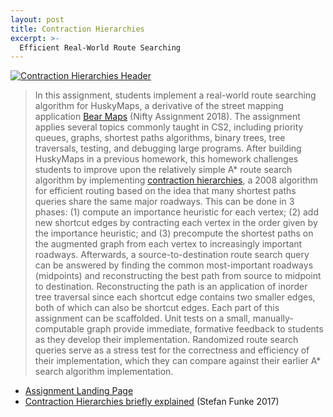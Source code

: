 ```yaml
---
layout: post
title: Contraction Hierarchies
excerpt: >-
  Efficient Real-World Route Searching
---
```


[![Contraction Hierarchies Header](/contraction-hierarchies/header.png)](/contraction-hierarchies/)

> In this assignment, students implement a real-world route searching algorithm for HuskyMaps, a derivative of the street mapping application [Bear Maps][] (Nifty Assignment 2018). The assignment applies several topics commonly taught in CS2, including priority queues, graphs, shortest paths algorithms, binary trees, tree traversals, testing, and debugging large programs. After building HuskyMaps in a previous homework, this homework challenges students to improve upon the relatively simple A\* route search algorithm by implementing [contraction hierarchies][], a 2008 algorithm for efficient routing based on the idea that many shortest paths queries share the same major roadways. This can be done in 3 phases: (1) compute an importance heuristic for each vertex; (2) add new shortcut edges by contracting each vertex in the order given by the importance heuristic; and (3) precompute the shortest paths on the augmented graph from each vertex to increasingly important roadways. Afterwards, a source-to-destination route search query can be answered by finding the common most-important roadways (midpoints) and reconstructing the best path from source to midpoint to destination. Reconstructing the path is an application of inorder tree traversal since each shortcut edge contains two smaller edges, both of which can also be shortcut edges. Each part of this assignment can be scaffolded. Unit tests on a small, manually-computable graph provide immediate, formative feedback to students as they develop their implementation. Randomized route search queries serve as a stress test for the correctness and efficiency of their implementation, which they can compare against their earlier A\* search algorithm implementation.

[Bear Maps]: http://nifty.stanford.edu/2018/hug-bear-maps.html
[contraction hierarchies]: http://algo2.iti.kit.edu/schultes/hwy/contract.pdf

- [Assignment Landing Page](/contraction-hierarchies/)
- [Contraction Hierarchies briefly explained][] (Stefan Funke 2017)

[Contraction Hierarchies briefly explained]: https://www.fmi.uni-stuttgart.de/files/alg/teaching/s15/alg/CH.pdf
